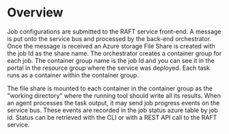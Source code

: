 # Overview  

Job configurations are submitted to the RAFT service front-end.
A message is put onto the service bus and processed by the back-end orchestrator.
Once the message is received an Azure storage File Share is created with the job Id as the share name.
The orchestrator creates a container group for each job. The container group name is the job Id and you can see it in the portal in the resource group where the service was deployed. 
Each task runs as a container within the container group.

The file share is mounted to each container in the container group as the "working directory" where the running tool should write all its results.
When an agent processes the task output, it may send job progress events on the service bus. These events are recorded in the job status azure table by job id. 
Status can be retrieved with the CLI or with a REST API call to the RAFT service.